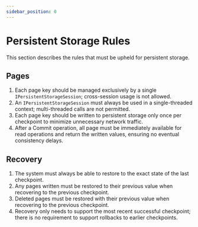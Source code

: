 ```yaml
---
sidebar_position: 0
---
```


# Persistent Storage Rules

This section describes the rules that must be upheld for persistent storage.

## Pages

1. Each page key should be managed exclusively by a single `IPersistentStorageSession`; cross-session usage is not allowed.
2. An `IPersistentStorageSession` must always be used in a single-threaded context; multi-threaded calls are not permitted.
3. Each page key should be written to persistent storage only once per checkpoint to minimize unnecessary network traffic.
4. After a Commit operation, all page must be immediately available for read operations and return the written values, ensuring no eventual consistency delays.

## Recovery

1. The system must always be able to restore to the exact state of the last checkpoint.
2. Any pages written must be restored to their previous value when recovering to the previous checkpoint.
3. Deleted pages must be restored with their previous value when recovering to the previous checkpoint.
4. Recovery only needs to support the most recent successful checkpoint; there is no requirement to support rollbacks to earlier checkpoints. 